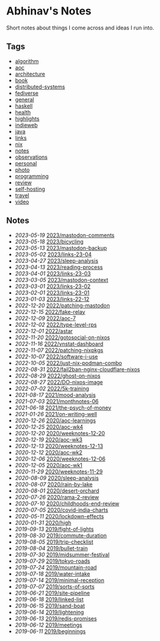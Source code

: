 # Abhinav's Notes

Short notes about things I come across and ideas I run into.

## Tags

- [algorithm](/tags/algorithm)
- [aoc](/tags/aoc)
- [architecture](/tags/architecture)
- [book](/tags/book)
- [distributed-systems](/tags/distributed-systems)
- [fediverse](/tags/fediverse)
- [general](/tags/general)
- [haskell](/tags/haskell)
- [health](/tags/health)
- [highlights](/tags/highlights)
- [indieweb](/tags/indieweb)
- [java](/tags/java)
- [links](/tags/links)
- [nix](/tags/nix)
- [notes](/tags/notes)
- [observations](/tags/observations)
- [personal](/tags/personal)
- [photo](/tags/photo)
- [programming](/tags/programming)
- [review](/tags/review)
- [self-hosting](/tags/self-hosting)
- [travel](/tags/travel)
- [video](/tags/video)

## Notes

- *2023-05-19* [2023/mastodon-comments](/2023/mastodon-comments)
- *2023-05-18* [2023/bicycling](/2023/bicycling)
- *2023-05-13* [2023/mastodon-backup](/2023/mastodon-backup)
- *2023-05-02* [2023/links-23-04](/2023/links-23-04)
- *2023-04-27* [2023/sleep-analysis](/2023/sleep-analysis)
- *2023-04-13* [2023/reading-process](/2023/reading-process)
- *2023-04-01* [2023/links-23-03](/2023/links-23-03)
- *2023-03-05* [2023/mastodon-context](/2023/mastodon-context)
- *2023-03-01* [2023/links-23-02](/2023/links-23-02)
- *2023-02-01* [2023/links-23-01](/2023/links-23-01)
- *2023-01-03* [2023/links-22-12](/2023/links-22-12)
- *2022-12-20* [2022/patching-mastodon](/2022/patching-mastodon)
- *2022-12-15* [2022/fake-relay](/2022/fake-relay)
- *2022-12-09* [2022/aoc-7](/2022/aoc-7)
- *2022-12-02* [2022/type-level-rps](/2022/type-level-rps)
- *2022-12-01* [2022/astar](/2022/astar)
- *2022-11-20* [2022/gotosocial-on-nixos](/2022/gotosocial-on-nixos)
- *2022-11-16* [2022/vnstat-dashboard](/2022/vnstat-dashboard)
- *2022-11-07* [2022/patching-nixpkgs](/2022/patching-nixpkgs)
- *2022-10-07* [2022/software-i-use](/2022/software-i-use)
- *2022-10-05* [2022/just-nix-podman-combo](/2022/just-nix-podman-combo)
- *2022-08-31* [2022/fail2ban-nginx-cloudflare-nixos](/2022/fail2ban-nginx-cloudflare-nixos)
- *2022-08-29* [2022/ghost-on-nixos](/2022/ghost-on-nixos)
- *2022-08-27* [2022/DO-nixos-image](/2022/DO-nixos-image)
- *2022-07-02* [2022/5k-training](/2022/5k-training)
- *2021-08-17* [2021/mood-analysis](/2021/mood-analysis)
- *2021-07-03* [2021/monthnotes-06](/2021/monthnotes-06)
- *2021-06-18* [2021/the-psych-of-money](/2021/the-psych-of-money)
- *2021-01-26* [2021/on-writing-well](/2021/on-writing-well)
- *2020-12-26* [2020/aoc-learnings](/2020/aoc-learnings)
- *2020-12-25* [2020/aoc-wk4](/2020/aoc-wk4)
- *2020-12-20* [2020/weeknotes-12-20](/2020/weeknotes-12-20)
- *2020-12-19* [2020/aoc-wk3](/2020/aoc-wk3)
- *2020-12-13* [2020/weeknotes-12-13](/2020/weeknotes-12-13)
- *2020-12-12* [2020/aoc-wk2](/2020/aoc-wk2)
- *2020-12-06* [2020/weeknotes-12-06](/2020/weeknotes-12-06)
- *2020-12-05* [2020/aoc-wk1](/2020/aoc-wk1)
- *2020-11-29* [2020/weeknotes-11-29](/2020/weeknotes-11-29)
- *2020-08-09* [2020/sleep-analysis](/2020/sleep-analysis)
- *2020-08-07* [2020/rain-by-lake](/2020/rain-by-lake)
- *2020-08-01* [2020/desert-orchard](/2020/desert-orchard)
- *2020-07-26* [2020/rama-2-review](/2020/rama-2-review)
- *2020-07-10* [2020/childhoods-end-review](/2020/childhoods-end-review)
- *2020-07-05* [2020/covid-india-charts](/2020/covid-india-charts)
- *2020-05-11* [2020/lockdown-effects](/2020/lockdown-effects)
- *2020-01-31* [2020/high](/2020/high)
- *2019-09-13* [2019/fight-of-lights](/2019/fight-of-lights)
- *2019-08-30* [2019/commute-duration](/2019/commute-duration)
- *2019-08-05* [2019/trip-checklist](/2019/trip-checklist)
- *2019-08-04* [2019/bullet-train](/2019/bullet-train)
- *2019-07-30* [2019/midsummer-festival](/2019/midsummer-festival)
- *2019-07-29* [2019/tokyo-roads](/2019/tokyo-roads)
- *2019-07-24* [2019/mountain-road](/2019/mountain-road)
- *2019-07-18* [2019/water-intake](/2019/water-intake)
- *2019-07-14* [2019/minimal-reception](/2019/minimal-reception)
- *2019-07-07* [2019/sorts-of-sorts](/2019/sorts-of-sorts)
- *2019-06-21* [2019/site-pipeline](/2019/site-pipeline)
- *2019-06-18* [2019/linked-list](/2019/linked-list)
- *2019-06-15* [2019/sand-boat](/2019/sand-boat)
- *2019-06-14* [2019/lightening](/2019/lightening)
- *2019-06-13* [2019/redis-promises](/2019/redis-promises)
- *2019-06-12* [2019/meetings](/2019/meetings)
- *2019-06-11* [2019/beginnings](/2019/beginnings)
